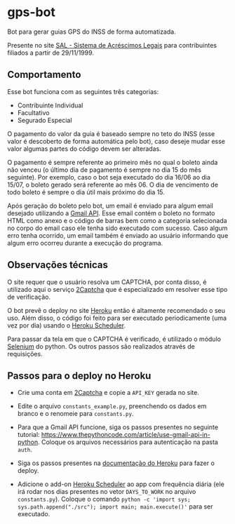 # gps-bot

Bot para gerar guias GPS do INSS de forma automatizada.

Presente no site [SAL - Sistema de Acréscimos Legais](http://sal.receita.fazenda.gov.br/PortalSalInternet/faces/pages/calcContribuicoesCI/filiadosApos/selecionarOpcoesCalculoApos.xhtml) para contribuintes filiados a partir de 29/11/1999.

## Comportamento

Esse bot funciona com as seguintes três categorias:

- Contribuinte Individual
- Facultativo
- Segurado Especial

O pagamento do valor da guia é baseado sempre no teto do INSS (esse valor é descoberto de forma automática pelo bot), caso deseje mudar esse valor algumas partes do código devem ser alteradas.

O pagamento é sempre referente ao primeiro mês no qual o boleto ainda não venceu (o último dia de pagamento é sempre no dia 15 do mês seguinte). Por exemplo, caso o bot seja executado do dia 16/06 ao dia 15/07, o boleto gerado será referente ao mês 06. O dia de vencimento de todo boleto é sempre o dia útil mais próximo do dia 15.

Após geração do boleto pelo bot, um email é enviado para algum email desejado utilizando a [Gmail API](https://developers.google.com/gmail/api/guides/sending). Esse email contém o boleto no formato HTML como anexo e o código de barras bem como a categoria selecionada no corpo do email caso ele tenha sido executado com sucesso. Caso algum erro tenha ocorrido, um email também é enviado ao usuário informando que algum erro ocorreu durante a execução do programa.

## Observações técnicas

O site requer que o usuário resolva um CAPTCHA, por conta disso, é utilizado aqui o serviço [2Captcha](https://2captcha.com/) que é especializado em resolver esse tipo de verificação.

O bot prevê o deploy no site [Heroku](https://www.heroku.com/) então é altamente recomendado o seu uso. Além disso, o código foi feito para ser executado periodicamente (uma vez por dia) usando o [Heroku Scheduler](https://devcenter.heroku.com/articles/scheduler).

Para passar da tela em que o CAPTCHA é verificado, é utilizado o módulo [Selenium](https://selenium-python.readthedocs.io/) do python. Os outros passos são realizados através de requisições.

## Passos para o deploy no Heroku

- Crie uma conta em [2Captcha](https://2captcha.com/) e copie a `API_KEY` gerada no site.

- Edite o arquivo `constants_example.py`, preenchendo os dados em branco e o renomeie para `constants.py`.

- Para que a Gmail API funcione, siga os passos presentes no seguinte tutorial: https://www.thepythoncode.com/article/use-gmail-api-in-python. Coloque os arquivos necessários para autenticação na pasta `auth`.

- Siga os passos presentes na [documentação do Heroku](https://devcenter.heroku.com/articles/git) para fazer o deploy.

- Adicione o add-on [Heroku Scheduler](https://devcenter.heroku.com/articles/scheduler) ao app com frequência diária (ele irá rodar nos dias presentes no vetor `DAYS_TO_WORK` no arquivo `constants.py`). Coloque o comando `python -c 'import sys; sys.path.append("./src"); import main; main.execute()'` para ser executado.
